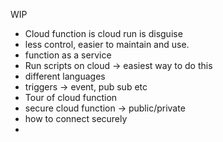 WIP

- Cloud function is cloud run is disguise
- less control, easier to maintain and use.
- function as a service
- Run scripts on cloud -> easiest way to do this
- different languages
- triggers -> event, pub sub etc
- Tour of cloud function
- secure cloud function -> public/private
- how to connect securely 
- 
